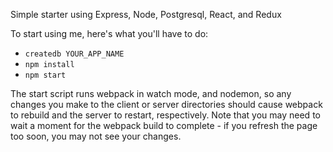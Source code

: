 
Simple starter using Express, Node, Postgresql, React, and Redux

To start using me, here's what you'll have to do:


* `createdb YOUR_APP_NAME`
* `npm install`
* `npm start`

The start script runs webpack in watch mode, and nodemon, so any changes you make to the client or server directories should cause webpack to rebuild and the server to restart, respectively. Note that you may need to wait a moment for the webpack build to complete - if you refresh the page too soon, you may not see your changes.
